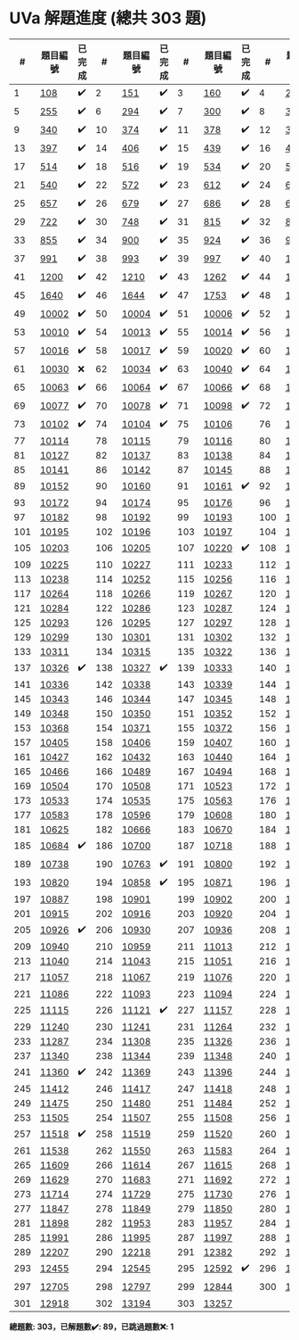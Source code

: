 # UVa 解題進度 (總共 303 題)

| # |題目編號|已完成| # |題目編號|已完成| # |題目編號|已完成| # |題目編號|已完成|
|---|-----------|----------|---|-----------|----------|---|-----------|----------|---|-----------|----------|
| 1 |   <a href="https://onlinejudge.org/external/1/108.pdf" target="_blank">108</a>   |  ✔️  | 2 |   <a href="https://onlinejudge.org/external/1/151.pdf" target="_blank">151</a>   |  ✔️  | 3 |   <a href="https://onlinejudge.org/external/1/160.pdf" target="_blank">160</a>   |  ✔️  | 4 |   <a href="https://onlinejudge.org/external/2/245.pdf" target="_blank">245</a>   |  ✔️  |
| 5 |   <a href="https://onlinejudge.org/external/2/255.pdf" target="_blank">255</a>   |  ✔️  | 6 |   <a href="https://onlinejudge.org/external/2/294.pdf" target="_blank">294</a>   |  ✔️  | 7 |   <a href="https://onlinejudge.org/external/3/300.pdf" target="_blank">300</a>   |  ✔️  | 8 |   <a href="https://onlinejudge.org/external/3/337.pdf" target="_blank">337</a>   |  ✔️  |
| 9 |   <a href="https://onlinejudge.org/external/3/340.pdf" target="_blank">340</a>   |  ✔️  | 10 |   <a href="https://onlinejudge.org/external/3/374.pdf" target="_blank">374</a>   |  ✔️  | 11 |   <a href="https://onlinejudge.org/external/3/378.pdf" target="_blank">378</a>   |  ✔️  | 12 |   <a href="https://onlinejudge.org/external/3/380.pdf" target="_blank">380</a>   |  ✔️  |
| 13 |   <a href="https://onlinejudge.org/external/3/397.pdf" target="_blank">397</a>   |  ✔️  | 14 |   <a href="https://onlinejudge.org/external/4/406.pdf" target="_blank">406</a>   |  ✔️  | 15 |   <a href="https://onlinejudge.org/external/4/439.pdf" target="_blank">439</a>   |  ✔️  | 16 |   <a href="https://onlinejudge.org/external/4/495.pdf" target="_blank">495</a>   |  ✔️  |
| 17 |   <a href="https://onlinejudge.org/external/5/514.pdf" target="_blank">514</a>   |  ✔️  | 18 |   <a href="https://onlinejudge.org/external/5/516.pdf" target="_blank">516</a>   |  ✔️  | 19 |   <a href="https://onlinejudge.org/external/5/534.pdf" target="_blank">534</a>   |  ✔️  | 20 |   <a href="https://onlinejudge.org/external/5/536.pdf" target="_blank">536</a>   |  ✔️  |
| 21 |   <a href="https://onlinejudge.org/external/5/540.pdf" target="_blank">540</a>   |  ✔️  | 22 |   <a href="https://onlinejudge.org/external/5/572.pdf" target="_blank">572</a>   |  ✔️  | 23 |   <a href="https://onlinejudge.org/external/6/612.pdf" target="_blank">612</a>   |  ✔️  | 24 |   <a href="https://onlinejudge.org/external/6/615.pdf" target="_blank">615</a>   |  ✔️  |
| 25 |   <a href="https://onlinejudge.org/external/6/657.pdf" target="_blank">657</a>   |  ✔️  | 26 |   <a href="https://onlinejudge.org/external/6/679.pdf" target="_blank">679</a>   |  ✔️  | 27 |   <a href="https://onlinejudge.org/external/6/686.pdf" target="_blank">686</a>   |  ✔️  | 28 |   <a href="https://onlinejudge.org/external/6/696.pdf" target="_blank">696</a>   |  ✔️  |
| 29 |   <a href="https://onlinejudge.org/external/7/722.pdf" target="_blank">722</a>   |  ✔️  | 30 |   <a href="https://onlinejudge.org/external/7/748.pdf" target="_blank">748</a>   |  ✔️  | 31 |   <a href="https://onlinejudge.org/external/8/815.pdf" target="_blank">815</a>   |  ✔️  | 32 |   <a href="https://onlinejudge.org/external/8/821.pdf" target="_blank">821</a>   |  ✔️  |
| 33 |   <a href="https://onlinejudge.org/external/8/855.pdf" target="_blank">855</a>   |  ✔️  | 34 |   <a href="https://onlinejudge.org/external/9/900.pdf" target="_blank">900</a>   |  ✔️  | 35 |   <a href="https://onlinejudge.org/external/9/924.pdf" target="_blank">924</a>   |  ✔️  | 36 |   <a href="https://onlinejudge.org/external/9/967.pdf" target="_blank">967</a>   |  ✔️  |
| 37 |   <a href="https://onlinejudge.org/external/9/991.pdf" target="_blank">991</a>   |  ✔️  | 38 |   <a href="https://onlinejudge.org/external/9/993.pdf" target="_blank">993</a>   |  ✔️  | 39 |   <a href="https://onlinejudge.org/external/9/997.pdf" target="_blank">997</a>   |  ✔️  | 40 |   <a href="https://onlinejudge.org/external/11/1118.pdf" target="_blank">1118</a>   |  ✔️  |
| 41 |   <a href="https://onlinejudge.org/external/12/1200.pdf" target="_blank">1200</a>   |  ✔️  | 42 |   <a href="https://onlinejudge.org/external/12/1210.pdf" target="_blank">1210</a>   |  ✔️  | 43 |   <a href="https://onlinejudge.org/external/12/1262.pdf" target="_blank">1262</a>   |  ✔️  | 44 |   <a href="https://onlinejudge.org/external/13/1316.pdf" target="_blank">1316</a>   |  ✔️  |
| 45 |   <a href="https://onlinejudge.org/external/16/1640.pdf" target="_blank">1640</a>   |  ✔️  | 46 |   <a href="https://onlinejudge.org/external/16/1644.pdf" target="_blank">1644</a>   |  ✔️  | 47 |   <a href="https://onlinejudge.org/external/17/1753.pdf" target="_blank">1753</a>   |  ✔️  | 48 |   <a href="https://onlinejudge.org/external/100/10001.pdf" target="_blank">10001</a>   |  ✔️  |
| 49 |   <a href="https://onlinejudge.org/external/100/10002.pdf" target="_blank">10002</a>   |  ✔️  | 50 |   <a href="https://onlinejudge.org/external/100/10004.pdf" target="_blank">10004</a>   |  ✔️  | 51 |   <a href="https://onlinejudge.org/external/100/10006.pdf" target="_blank">10006</a>   |  ✔️  | 52 |   <a href="https://onlinejudge.org/external/100/10009.pdf" target="_blank">10009</a>   |  ✔️  |
| 53 |   <a href="https://onlinejudge.org/external/100/10010.pdf" target="_blank">10010</a>   |  ✔️  | 54 |   <a href="https://onlinejudge.org/external/100/10013.pdf" target="_blank">10013</a>   |  ✔️  | 55 |   <a href="https://onlinejudge.org/external/100/10014.pdf" target="_blank">10014</a>   |  ✔️  | 56 |   <a href="https://onlinejudge.org/external/100/10015.pdf" target="_blank">10015</a>   |  ✔️  |
| 57 |   <a href="https://onlinejudge.org/external/100/10016.pdf" target="_blank">10016</a>   |  ✔️  | 58 |   <a href="https://onlinejudge.org/external/100/10017.pdf" target="_blank">10017</a>   |  ✔️  | 59 |   <a href="https://onlinejudge.org/external/100/10020.pdf" target="_blank">10020</a>   |  ✔️  | 60 |   <a href="https://onlinejudge.org/external/100/10028.pdf" target="_blank">10028</a>   |  ✔️  |
| 61 |   <a href="https://onlinejudge.org/external/100/10030.pdf" target="_blank">10030</a>   |  ❌  | 62 |   <a href="https://onlinejudge.org/external/100/10034.pdf" target="_blank">10034</a>   |  ✔️  | 63 |   <a href="https://onlinejudge.org/external/100/10040.pdf" target="_blank">10040</a>   |  ✔️  | 64 |   <a href="https://onlinejudge.org/external/100/10060.pdf" target="_blank">10060</a>   |  ✔️  |
| 65 |   <a href="https://onlinejudge.org/external/100/10063.pdf" target="_blank">10063</a>   |  ✔️  | 66 |   <a href="https://onlinejudge.org/external/100/10064.pdf" target="_blank">10064</a>   |  ✔️  | 67 |   <a href="https://onlinejudge.org/external/100/10066.pdf" target="_blank">10066</a>   |  ✔️  | 68 |   <a href="https://onlinejudge.org/external/100/10070.pdf" target="_blank">10070</a>   |  ✔️  |
| 69 |   <a href="https://onlinejudge.org/external/100/10077.pdf" target="_blank">10077</a>   |  ✔️  | 70 |   <a href="https://onlinejudge.org/external/100/10078.pdf" target="_blank">10078</a>   |  ✔️  | 71 |   <a href="https://onlinejudge.org/external/100/10098.pdf" target="_blank">10098</a>   |  ✔️  | 72 |   <a href="https://onlinejudge.org/external/101/10100.pdf" target="_blank">10100</a>   |  ✔️  |
| 73 |   <a href="https://onlinejudge.org/external/101/10102.pdf" target="_blank">10102</a>   |  ✔️  | 74 |   <a href="https://onlinejudge.org/external/101/10104.pdf" target="_blank">10104</a>   |  ✔️  | 75 |   <a href="https://onlinejudge.org/external/101/10106.pdf" target="_blank">10106</a>   |    | 76 |   <a href="https://onlinejudge.org/external/101/10110.pdf" target="_blank">10110</a>   |    |
| 77 |   <a href="https://onlinejudge.org/external/101/10114.pdf" target="_blank">10114</a>   |    | 78 |   <a href="https://onlinejudge.org/external/101/10115.pdf" target="_blank">10115</a>   |    | 79 |   <a href="https://onlinejudge.org/external/101/10116.pdf" target="_blank">10116</a>   |    | 80 |   <a href="https://onlinejudge.org/external/101/10125.pdf" target="_blank">10125</a>   |    |
| 81 |   <a href="https://onlinejudge.org/external/101/10127.pdf" target="_blank">10127</a>   |    | 82 |   <a href="https://onlinejudge.org/external/101/10137.pdf" target="_blank">10137</a>   |    | 83 |   <a href="https://onlinejudge.org/external/101/10138.pdf" target="_blank">10138</a>   |    | 84 |   <a href="https://onlinejudge.org/external/101/10140.pdf" target="_blank">10140</a>   |    |
| 85 |   <a href="https://onlinejudge.org/external/101/10141.pdf" target="_blank">10141</a>   |    | 86 |   <a href="https://onlinejudge.org/external/101/10142.pdf" target="_blank">10142</a>   |    | 87 |   <a href="https://onlinejudge.org/external/101/10145.pdf" target="_blank">10145</a>   |    | 88 |   <a href="https://onlinejudge.org/external/101/10146.pdf" target="_blank">10146</a>   |    |
| 89 |   <a href="https://onlinejudge.org/external/101/10152.pdf" target="_blank">10152</a>   |    | 90 |   <a href="https://onlinejudge.org/external/101/10160.pdf" target="_blank">10160</a>   |    | 91 |   <a href="https://onlinejudge.org/external/101/10161.pdf" target="_blank">10161</a>   |  ✔️  | 92 |   <a href="https://onlinejudge.org/external/101/10167.pdf" target="_blank">10167</a>   |    |
| 93 |   <a href="https://onlinejudge.org/external/101/10172.pdf" target="_blank">10172</a>   |    | 94 |   <a href="https://onlinejudge.org/external/101/10174.pdf" target="_blank">10174</a>   |    | 95 |   <a href="https://onlinejudge.org/external/101/10176.pdf" target="_blank">10176</a>   |    | 96 |   <a href="https://onlinejudge.org/external/101/10180.pdf" target="_blank">10180</a>   |    |
| 97 |   <a href="https://onlinejudge.org/external/101/10182.pdf" target="_blank">10182</a>   |    | 98 |   <a href="https://onlinejudge.org/external/101/10192.pdf" target="_blank">10192</a>   |    | 99 |   <a href="https://onlinejudge.org/external/101/10193.pdf" target="_blank">10193</a>   |    | 100 |   <a href="https://onlinejudge.org/external/101/10194.pdf" target="_blank">10194</a>   |    |
| 101 |   <a href="https://onlinejudge.org/external/101/10195.pdf" target="_blank">10195</a>   |    | 102 |   <a href="https://onlinejudge.org/external/101/10196.pdf" target="_blank">10196</a>   |    | 103 |   <a href="https://onlinejudge.org/external/101/10197.pdf" target="_blank">10197</a>   |    | 104 |   <a href="https://onlinejudge.org/external/102/10200.pdf" target="_blank">10200</a>   |    |
| 105 |   <a href="https://onlinejudge.org/external/102/10203.pdf" target="_blank">10203</a>   |    | 106 |   <a href="https://onlinejudge.org/external/102/10205.pdf" target="_blank">10205</a>   |    | 107 |   <a href="https://onlinejudge.org/external/102/10220.pdf" target="_blank">10220</a>   |  ✔️  | 108 |   <a href="https://onlinejudge.org/external/102/10223.pdf" target="_blank">10223</a>   |    |
| 109 |   <a href="https://onlinejudge.org/external/102/10225.pdf" target="_blank">10225</a>   |    | 110 |   <a href="https://onlinejudge.org/external/102/10227.pdf" target="_blank">10227</a>   |    | 111 |   <a href="https://onlinejudge.org/external/102/10233.pdf" target="_blank">10233</a>   |    | 112 |   <a href="https://onlinejudge.org/external/102/10236.pdf" target="_blank">10236</a>   |    |
| 113 |   <a href="https://onlinejudge.org/external/102/10238.pdf" target="_blank">10238</a>   |    | 114 |   <a href="https://onlinejudge.org/external/102/10252.pdf" target="_blank">10252</a>   |    | 115 |   <a href="https://onlinejudge.org/external/102/10256.pdf" target="_blank">10256</a>   |    | 116 |   <a href="https://onlinejudge.org/external/102/10263.pdf" target="_blank">10263</a>   |    |
| 117 |   <a href="https://onlinejudge.org/external/102/10264.pdf" target="_blank">10264</a>   |    | 118 |   <a href="https://onlinejudge.org/external/102/10266.pdf" target="_blank">10266</a>   |    | 119 |   <a href="https://onlinejudge.org/external/102/10267.pdf" target="_blank">10267</a>   |    | 120 |   <a href="https://onlinejudge.org/external/102/10283.pdf" target="_blank">10283</a>   |    |
| 121 |   <a href="https://onlinejudge.org/external/102/10284.pdf" target="_blank">10284</a>   |    | 122 |   <a href="https://onlinejudge.org/external/102/10286.pdf" target="_blank">10286</a>   |    | 123 |   <a href="https://onlinejudge.org/external/102/10287.pdf" target="_blank">10287</a>   |    | 124 |   <a href="https://onlinejudge.org/external/102/10289.pdf" target="_blank">10289</a>   |    |
| 125 |   <a href="https://onlinejudge.org/external/102/10293.pdf" target="_blank">10293</a>   |    | 126 |   <a href="https://onlinejudge.org/external/102/10295.pdf" target="_blank">10295</a>   |    | 127 |   <a href="https://onlinejudge.org/external/102/10297.pdf" target="_blank">10297</a>   |    | 128 |   <a href="https://onlinejudge.org/external/102/10298.pdf" target="_blank">10298</a>   |    |
| 129 |   <a href="https://onlinejudge.org/external/102/10299.pdf" target="_blank">10299</a>   |    | 130 |   <a href="https://onlinejudge.org/external/103/10301.pdf" target="_blank">10301</a>   |    | 131 |   <a href="https://onlinejudge.org/external/103/10302.pdf" target="_blank">10302</a>   |    | 132 |   <a href="https://onlinejudge.org/external/103/10305.pdf" target="_blank">10305</a>   |    |
| 133 |   <a href="https://onlinejudge.org/external/103/10311.pdf" target="_blank">10311</a>   |    | 134 |   <a href="https://onlinejudge.org/external/103/10315.pdf" target="_blank">10315</a>   |    | 135 |   <a href="https://onlinejudge.org/external/103/10322.pdf" target="_blank">10322</a>   |    | 136 |   <a href="https://onlinejudge.org/external/103/10325.pdf" target="_blank">10325</a>   |    |
| 137 |   <a href="https://onlinejudge.org/external/103/10326.pdf" target="_blank">10326</a>   |  ✔️  | 138 |   <a href="https://onlinejudge.org/external/103/10327.pdf" target="_blank">10327</a>   |  ✔️  | 139 |   <a href="https://onlinejudge.org/external/103/10333.pdf" target="_blank">10333</a>   |    | 140 |   <a href="https://onlinejudge.org/external/103/10334.pdf" target="_blank">10334</a>   |  ✔️  |
| 141 |   <a href="https://onlinejudge.org/external/103/10336.pdf" target="_blank">10336</a>   |    | 142 |   <a href="https://onlinejudge.org/external/103/10338.pdf" target="_blank">10338</a>   |    | 143 |   <a href="https://onlinejudge.org/external/103/10339.pdf" target="_blank">10339</a>   |    | 144 |   <a href="https://onlinejudge.org/external/103/10341.pdf" target="_blank">10341</a>   |    |
| 145 |   <a href="https://onlinejudge.org/external/103/10343.pdf" target="_blank">10343</a>   |    | 146 |   <a href="https://onlinejudge.org/external/103/10344.pdf" target="_blank">10344</a>   |    | 147 |   <a href="https://onlinejudge.org/external/103/10345.pdf" target="_blank">10345</a>   |    | 148 |   <a href="https://onlinejudge.org/external/103/10347.pdf" target="_blank">10347</a>   |    |
| 149 |   <a href="https://onlinejudge.org/external/103/10348.pdf" target="_blank">10348</a>   |    | 150 |   <a href="https://onlinejudge.org/external/103/10350.pdf" target="_blank">10350</a>   |    | 151 |   <a href="https://onlinejudge.org/external/103/10352.pdf" target="_blank">10352</a>   |    | 152 |   <a href="https://onlinejudge.org/external/103/10360.pdf" target="_blank">10360</a>   |    |
| 153 |   <a href="https://onlinejudge.org/external/103/10368.pdf" target="_blank">10368</a>   |    | 154 |   <a href="https://onlinejudge.org/external/103/10371.pdf" target="_blank">10371</a>   |    | 155 |   <a href="https://onlinejudge.org/external/103/10372.pdf" target="_blank">10372</a>   |    | 156 |   <a href="https://onlinejudge.org/external/103/10382.pdf" target="_blank">10382</a>   |    |
| 157 |   <a href="https://onlinejudge.org/external/104/10405.pdf" target="_blank">10405</a>   |    | 158 |   <a href="https://onlinejudge.org/external/104/10406.pdf" target="_blank">10406</a>   |    | 159 |   <a href="https://onlinejudge.org/external/104/10407.pdf" target="_blank">10407</a>   |    | 160 |   <a href="https://onlinejudge.org/external/104/10408.pdf" target="_blank">10408</a>   |    |
| 161 |   <a href="https://onlinejudge.org/external/104/10427.pdf" target="_blank">10427</a>   |    | 162 |   <a href="https://onlinejudge.org/external/104/10432.pdf" target="_blank">10432</a>   |    | 163 |   <a href="https://onlinejudge.org/external/104/10440.pdf" target="_blank">10440</a>   |    | 164 |   <a href="https://onlinejudge.org/external/104/10450.pdf" target="_blank">10450</a>   |    |
| 165 |   <a href="https://onlinejudge.org/external/104/10466.pdf" target="_blank">10466</a>   |    | 166 |   <a href="https://onlinejudge.org/external/104/10489.pdf" target="_blank">10489</a>   |    | 167 |   <a href="https://onlinejudge.org/external/104/10494.pdf" target="_blank">10494</a>   |    | 168 |   <a href="https://onlinejudge.org/external/104/10497.pdf" target="_blank">10497</a>   |    |
| 169 |   <a href="https://onlinejudge.org/external/105/10504.pdf" target="_blank">10504</a>   |    | 170 |   <a href="https://onlinejudge.org/external/105/10508.pdf" target="_blank">10508</a>   |    | 171 |   <a href="https://onlinejudge.org/external/105/10523.pdf" target="_blank">10523</a>   |    | 172 |   <a href="https://onlinejudge.org/external/105/10527.pdf" target="_blank">10527</a>   |    |
| 173 |   <a href="https://onlinejudge.org/external/105/10533.pdf" target="_blank">10533</a>   |    | 174 |   <a href="https://onlinejudge.org/external/105/10535.pdf" target="_blank">10535</a>   |    | 175 |   <a href="https://onlinejudge.org/external/105/10563.pdf" target="_blank">10563</a>   |    | 176 |   <a href="https://onlinejudge.org/external/105/10579.pdf" target="_blank">10579</a>   |    |
| 177 |   <a href="https://onlinejudge.org/external/105/10583.pdf" target="_blank">10583</a>   |    | 178 |   <a href="https://onlinejudge.org/external/105/10596.pdf" target="_blank">10596</a>   |    | 179 |   <a href="https://onlinejudge.org/external/106/10608.pdf" target="_blank">10608</a>   |    | 180 |   <a href="https://onlinejudge.org/external/106/10611.pdf" target="_blank">10611</a>   |    |
| 181 |   <a href="https://onlinejudge.org/external/106/10625.pdf" target="_blank">10625</a>   |    | 182 |   <a href="https://onlinejudge.org/external/106/10666.pdf" target="_blank">10666</a>   |    | 183 |   <a href="https://onlinejudge.org/external/106/10670.pdf" target="_blank">10670</a>   |    | 184 |   <a href="https://onlinejudge.org/external/106/10673.pdf" target="_blank">10673</a>   |    |
| 185 |   <a href="https://onlinejudge.org/external/106/10684.pdf" target="_blank">10684</a>   |  ✔️  | 186 |   <a href="https://onlinejudge.org/external/107/10700.pdf" target="_blank">10700</a>   |    | 187 |   <a href="https://onlinejudge.org/external/107/10718.pdf" target="_blank">10718</a>   |    | 188 |   <a href="https://onlinejudge.org/external/107/10730.pdf" target="_blank">10730</a>   |    |
| 189 |   <a href="https://onlinejudge.org/external/107/10738.pdf" target="_blank">10738</a>   |    | 190 |   <a href="https://onlinejudge.org/external/107/10763.pdf" target="_blank">10763</a>   |  ✔️  | 191 |   <a href="https://onlinejudge.org/external/108/10800.pdf" target="_blank">10800</a>   |    | 192 |   <a href="https://onlinejudge.org/external/108/10815.pdf" target="_blank">10815</a>   |  ✔️  |
| 193 |   <a href="https://onlinejudge.org/external/108/10820.pdf" target="_blank">10820</a>   |    | 194 |   <a href="https://onlinejudge.org/external/108/10858.pdf" target="_blank">10858</a>   |  ✔️  | 195 |   <a href="https://onlinejudge.org/external/108/10871.pdf" target="_blank">10871</a>   |    | 196 |   <a href="https://onlinejudge.org/external/108/10881.pdf" target="_blank">10881</a>   |    |
| 197 |   <a href="https://onlinejudge.org/external/108/10887.pdf" target="_blank">10887</a>   |    | 198 |   <a href="https://onlinejudge.org/external/109/10901.pdf" target="_blank">10901</a>   |    | 199 |   <a href="https://onlinejudge.org/external/109/10902.pdf" target="_blank">10902</a>   |    | 200 |   <a href="https://onlinejudge.org/external/109/10910.pdf" target="_blank">10910</a>   |    |
| 201 |   <a href="https://onlinejudge.org/external/109/10915.pdf" target="_blank">10915</a>   |    | 202 |   <a href="https://onlinejudge.org/external/109/10916.pdf" target="_blank">10916</a>   |    | 203 |   <a href="https://onlinejudge.org/external/109/10920.pdf" target="_blank">10920</a>   |    | 204 |   <a href="https://onlinejudge.org/external/109/10924.pdf" target="_blank">10924</a>   |    |
| 205 |   <a href="https://onlinejudge.org/external/109/10926.pdf" target="_blank">10926</a>   |  ✔️  | 206 |   <a href="https://onlinejudge.org/external/109/10930.pdf" target="_blank">10930</a>   |    | 207 |   <a href="https://onlinejudge.org/external/109/10936.pdf" target="_blank">10936</a>   |    | 208 |   <a href="https://onlinejudge.org/external/109/10938.pdf" target="_blank">10938</a>   |    |
| 209 |   <a href="https://onlinejudge.org/external/109/10940.pdf" target="_blank">10940</a>   |    | 210 |   <a href="https://onlinejudge.org/external/109/10959.pdf" target="_blank">10959</a>   |    | 211 |   <a href="https://onlinejudge.org/external/110/11013.pdf" target="_blank">11013</a>   |    | 212 |   <a href="https://onlinejudge.org/external/110/11039.pdf" target="_blank">11039</a>   |    |
| 213 |   <a href="https://onlinejudge.org/external/110/11040.pdf" target="_blank">11040</a>   |    | 214 |   <a href="https://onlinejudge.org/external/110/11043.pdf" target="_blank">11043</a>   |    | 215 |   <a href="https://onlinejudge.org/external/110/11051.pdf" target="_blank">11051</a>   |    | 216 |   <a href="https://onlinejudge.org/external/110/11056.pdf" target="_blank">11056</a>   |    |
| 217 |   <a href="https://onlinejudge.org/external/110/11057.pdf" target="_blank">11057</a>   |    | 218 |   <a href="https://onlinejudge.org/external/110/11067.pdf" target="_blank">11067</a>   |    | 219 |   <a href="https://onlinejudge.org/external/110/11076.pdf" target="_blank">11076</a>   |    | 220 |   <a href="https://onlinejudge.org/external/110/11078.pdf" target="_blank">11078</a>   |  ✔️  |
| 221 |   <a href="https://onlinejudge.org/external/110/11086.pdf" target="_blank">11086</a>   |    | 222 |   <a href="https://onlinejudge.org/external/110/11093.pdf" target="_blank">11093</a>   |    | 223 |   <a href="https://onlinejudge.org/external/110/11094.pdf" target="_blank">11094</a>   |    | 224 |   <a href="https://onlinejudge.org/external/110/11096.pdf" target="_blank">11096</a>   |    |
| 225 |   <a href="https://onlinejudge.org/external/111/11115.pdf" target="_blank">11115</a>   |    | 226 |   <a href="https://onlinejudge.org/external/111/11121.pdf" target="_blank">11121</a>   |  ✔️  | 227 |   <a href="https://onlinejudge.org/external/111/11157.pdf" target="_blank">11157</a>   |    | 228 |   <a href="https://onlinejudge.org/external/112/11235.pdf" target="_blank">11235</a>   |    |
| 229 |   <a href="https://onlinejudge.org/external/112/11240.pdf" target="_blank">11240</a>   |    | 230 |   <a href="https://onlinejudge.org/external/112/11241.pdf" target="_blank">11241</a>   |    | 231 |   <a href="https://onlinejudge.org/external/112/11264.pdf" target="_blank">11264</a>   |    | 232 |   <a href="https://onlinejudge.org/external/112/11286.pdf" target="_blank">11286</a>   |    |
| 233 |   <a href="https://onlinejudge.org/external/112/11287.pdf" target="_blank">11287</a>   |    | 234 |   <a href="https://onlinejudge.org/external/113/11308.pdf" target="_blank">11308</a>   |    | 235 |   <a href="https://onlinejudge.org/external/113/11326.pdf" target="_blank">11326</a>   |    | 236 |   <a href="https://onlinejudge.org/external/113/11335.pdf" target="_blank">11335</a>   |    |
| 237 |   <a href="https://onlinejudge.org/external/113/11340.pdf" target="_blank">11340</a>   |    | 238 |   <a href="https://onlinejudge.org/external/113/11344.pdf" target="_blank">11344</a>   |    | 239 |   <a href="https://onlinejudge.org/external/113/11348.pdf" target="_blank">11348</a>   |    | 240 |   <a href="https://onlinejudge.org/external/113/11350.pdf" target="_blank">11350</a>   |    |
| 241 |   <a href="https://onlinejudge.org/external/113/11360.pdf" target="_blank">11360</a>   |  ✔️  | 242 |   <a href="https://onlinejudge.org/external/113/11369.pdf" target="_blank">11369</a>   |    | 243 |   <a href="https://onlinejudge.org/external/113/11396.pdf" target="_blank">11396</a>   |    | 244 |   <a href="https://onlinejudge.org/external/114/11403.pdf" target="_blank">11403</a>   |    |
| 245 |   <a href="https://onlinejudge.org/external/114/11412.pdf" target="_blank">11412</a>   |    | 246 |   <a href="https://onlinejudge.org/external/114/11417.pdf" target="_blank">11417</a>   |    | 247 |   <a href="https://onlinejudge.org/external/114/11418.pdf" target="_blank">11418</a>   |    | 248 |   <a href="https://onlinejudge.org/external/114/11462.pdf" target="_blank">11462</a>   |    |
| 249 |   <a href="https://onlinejudge.org/external/114/11475.pdf" target="_blank">11475</a>   |    | 250 |   <a href="https://onlinejudge.org/external/114/11480.pdf" target="_blank">11480</a>   |    | 251 |   <a href="https://onlinejudge.org/external/114/11484.pdf" target="_blank">11484</a>   |    | 252 |   <a href="https://onlinejudge.org/external/114/11489.pdf" target="_blank">11489</a>   |    |
| 253 |   <a href="https://onlinejudge.org/external/115/11505.pdf" target="_blank">11505</a>   |    | 254 |   <a href="https://onlinejudge.org/external/115/11507.pdf" target="_blank">11507</a>   |    | 255 |   <a href="https://onlinejudge.org/external/115/11508.pdf" target="_blank">11508</a>   |    | 256 |   <a href="https://onlinejudge.org/external/115/11515.pdf" target="_blank">11515</a>   |    |
| 257 |   <a href="https://onlinejudge.org/external/115/11518.pdf" target="_blank">11518</a>   |  ✔️  | 258 |   <a href="https://onlinejudge.org/external/115/11519.pdf" target="_blank">11519</a>   |    | 259 |   <a href="https://onlinejudge.org/external/115/11520.pdf" target="_blank">11520</a>   |    | 260 |   <a href="https://onlinejudge.org/external/115/11536.pdf" target="_blank">11536</a>   |    |
| 261 |   <a href="https://onlinejudge.org/external/115/11538.pdf" target="_blank">11538</a>   |    | 262 |   <a href="https://onlinejudge.org/external/115/11550.pdf" target="_blank">11550</a>   |    | 263 |   <a href="https://onlinejudge.org/external/115/11583.pdf" target="_blank">11583</a>   |    | 264 |   <a href="https://onlinejudge.org/external/115/11586.pdf" target="_blank">11586</a>   |    |
| 265 |   <a href="https://onlinejudge.org/external/116/11609.pdf" target="_blank">11609</a>   |    | 266 |   <a href="https://onlinejudge.org/external/116/11614.pdf" target="_blank">11614</a>   |    | 267 |   <a href="https://onlinejudge.org/external/116/11615.pdf" target="_blank">11615</a>   |    | 268 |   <a href="https://onlinejudge.org/external/116/11616.pdf" target="_blank">11616</a>   |    |
| 269 |   <a href="https://onlinejudge.org/external/116/11629.pdf" target="_blank">11629</a>   |    | 270 |   <a href="https://onlinejudge.org/external/116/11683.pdf" target="_blank">11683</a>   |    | 271 |   <a href="https://onlinejudge.org/external/116/11692.pdf" target="_blank">11692</a>   |    | 272 |   <a href="https://onlinejudge.org/external/117/11703.pdf" target="_blank">11703</a>   |    |
| 273 |   <a href="https://onlinejudge.org/external/117/11714.pdf" target="_blank">11714</a>   |    | 274 |   <a href="https://onlinejudge.org/external/117/11729.pdf" target="_blank">11729</a>   |    | 275 |   <a href="https://onlinejudge.org/external/117/11730.pdf" target="_blank">11730</a>   |    | 276 |   <a href="https://onlinejudge.org/external/117/11742.pdf" target="_blank">11742</a>   |    |
| 277 |   <a href="https://onlinejudge.org/external/118/11847.pdf" target="_blank">11847</a>   |    | 278 |   <a href="https://onlinejudge.org/external/118/11849.pdf" target="_blank">11849</a>   |    | 279 |   <a href="https://onlinejudge.org/external/118/11850.pdf" target="_blank">11850</a>   |    | 280 |   <a href="https://onlinejudge.org/external/118/11879.pdf" target="_blank">11879</a>   |    |
| 281 |   <a href="https://onlinejudge.org/external/118/11898.pdf" target="_blank">11898</a>   |    | 282 |   <a href="https://onlinejudge.org/external/119/11953.pdf" target="_blank">11953</a>   |    | 283 |   <a href="https://onlinejudge.org/external/119/11957.pdf" target="_blank">11957</a>   |    | 284 |   <a href="https://onlinejudge.org/external/119/11960.pdf" target="_blank">11960</a>   |    |
| 285 |   <a href="https://onlinejudge.org/external/119/11991.pdf" target="_blank">11991</a>   |    | 286 |   <a href="https://onlinejudge.org/external/119/11995.pdf" target="_blank">11995</a>   |    | 287 |   <a href="https://onlinejudge.org/external/119/11997.pdf" target="_blank">11997</a>   |    | 288 |   <a href="https://onlinejudge.org/external/121/12160.pdf" target="_blank">12160</a>   |    |
| 289 |   <a href="https://onlinejudge.org/external/122/12207.pdf" target="_blank">12207</a>   |    | 290 |   <a href="https://onlinejudge.org/external/122/12218.pdf" target="_blank">12218</a>   |    | 291 |   <a href="https://onlinejudge.org/external/123/12382.pdf" target="_blank">12382</a>   |    | 292 |   <a href="https://onlinejudge.org/external/124/12406.pdf" target="_blank">12406</a>   |    |
| 293 |   <a href="https://onlinejudge.org/external/124/12455.pdf" target="_blank">12455</a>   |    | 294 |   <a href="https://onlinejudge.org/external/125/12545.pdf" target="_blank">12545</a>   |    | 295 |   <a href="https://onlinejudge.org/external/125/12592.pdf" target="_blank">12592</a>   |  ✔️  | 296 |   <a href="https://onlinejudge.org/external/126/12694.pdf" target="_blank">12694</a>   |    |
| 297 |   <a href="https://onlinejudge.org/external/127/12705.pdf" target="_blank">12705</a>   |    | 298 |   <a href="https://onlinejudge.org/external/127/12797.pdf" target="_blank">12797</a>   |    | 299 |   <a href="https://onlinejudge.org/external/128/12844.pdf" target="_blank">12844</a>   |    | 300 |   <a href="https://onlinejudge.org/external/128/12869.pdf" target="_blank">12869</a>   |  ✔️  |
| 301 |   <a href="https://onlinejudge.org/external/129/12918.pdf" target="_blank">12918</a>   |    | 302 |   <a href="https://onlinejudge.org/external/131/13194.pdf" target="_blank">13194</a>   |    | 303 |   <a href="https://onlinejudge.org/external/132/13257.pdf" target="_blank">13257</a>   |    |   |   |   |

**總題數: 303，已解題數✔️: 89，已跳過題數❌: 1**
